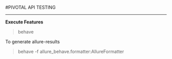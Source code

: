 #PIVOTAL API TESTING

---

**Execute Features**
> behave

To generate allure-results

>behave -f allure_behave.formatter:AllureFormatter 